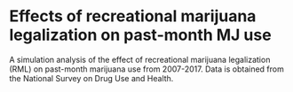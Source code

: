 # Effects of recreational marijuana legalization on past-month MJ use

A simulation analysis of the effect of recreational marijuana legalization (RML) on past-month marijuana use from 2007-2017. Data is obtained from the National Survey on Drug Use and Health. 